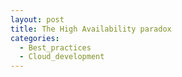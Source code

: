 ```yaml
---
layout: post
title: The High Availability paradox
categories:
  - Best_practices
  - Cloud_development
---
```

